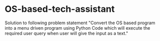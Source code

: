 # OS-based-tech-assistant
Solution to following problem statement  "Convert the OS based program into a menu driven program using Python Code which will execute the required user query when user will give the input as a text."

